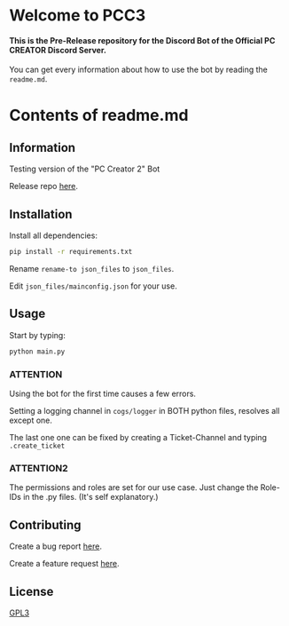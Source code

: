 # Welcome to PCC3
#### This is the Pre-Release repository for the Discord Bot of the Official PC CREATOR Discord Server.
You can get every information about how to use the bot by reading the ```readme.md```.


# Contents of readme.md

## Information

Testing version of the "PC Creator 2" Bot

Release repo [here](https://github.com/YES-German/PC_Creator_2).

## Installation

Install all dependencies:
```bash
pip install -r requirements.txt
```
Rename ```rename-to json_files``` to ```json_files```.

Edit ```json_files/mainconfig.json``` for your use.


## Usage

Start by typing:
```bash
python main.py
```
### ATTENTION
Using the bot for the first time causes a few errors.

Setting a logging channel in ```cogs/logger``` in BOTH python files, resolves all except one.

The last one one can be fixed by creating a Ticket-Channel and typing ```.create_ticket```

### ATTENTION2
The permissions and roles are set for our use case. Just change the Role-IDs in the .py files. (It's self explanatory.)

## Contributing
Create a bug report [here](https://github.com/SleepyYui/PCC3/issues/new?assignees=&labels=&template=bug_report.md&title=).

Create a feature request [here](https://github.com/SleepyYui/PCC3/issues/new?assignees=&labels=&template=feature_request.md&title=).

## License
[GPL3](https://www.gnu.org/licenses/gpl-3.0.en.html)
